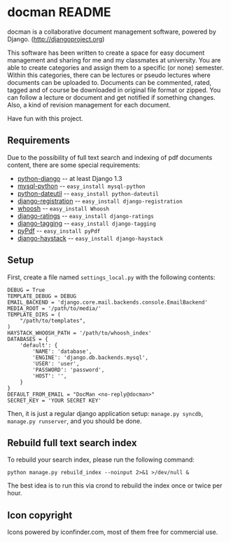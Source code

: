 docman README
=============

docman is a collaborative document management software, powered by Django. (http://djangoproject.org)

This software has been written to create a space for easy document management and sharing for me and my classmates at university. You are able to create categories and assign them to a specific (or none) semester. Within this categories, there can be lectures or pseudo lectures where documents can be uploaded to. Documents can be commented, rated, tagged and of course be downloaded in original file format or zipped. You can follow a lecture or document and get notified if something changes. Also, a kind of revision management for each document.

Have fun with this project.

Requirements
------------

Due to the possibility of full text search and indexing of pdf documents content, there are some special requirements:

* [python-django](http://djangoproject.org) -- at least Django 1.3
* [mysql-python](http://sourceforge.net/projects/mysql-python/) -- `easy_install mysql-python`
* [python-dateutil](http://labix.org/python-dateutil) -- `easy_install python-dateutil`
* [django-registration](http://code.google.com/p/django-registration/) -- `easy_install django-registration`
* [whoosh](https://bitbucket.org/mchaput/whoosh/wiki/Home) -- `easy_install Whoosh`
* [django-ratings](https://github.com/dcramer/django-ratings) -- `easy_install django-ratings`
* [django-tagging](http://code.google.com/p/django-tagging/) -- `easy_install django-tagging`
* [pyPdf](http://pybrary.net/pyPdf/) -- `easy_install pyPdf`
* [django-haystack](http://haystacksearch.org/) -- `easy_install django-haystack`

Setup
-----

First, create a file named `settings_local.py` with the following contents:

	DEBUG = True
	TEMPLATE_DEBUG = DEBUG
	EMAIL_BACKEND = 'django.core.mail.backends.console.EmailBackend'
	MEDIA_ROOT = '/path/to/media/'
	TEMPLATE_DIRS = (
		"/path/to/templates",
	)
	HAYSTACK_WHOOSH_PATH = '/path/to/whoosh_index'
	DATABASES = {
		'default': {
	    	'NAME': 'database',
	        'ENGINE': 'django.db.backends.mysql',
	        'USER': 'user',
	        'PASSWORD': 'password',
	        'HOST': '',
		}
	}
	DEFAULT_FROM_EMAIL = "DocMan <no-reply@docman>"
	SECRET_KEY = 'YOUR SECRET KEY'

Then, it is just a regular django application setup: `manage.py syncdb`, `manage.py runserver`, and you should be done.

Rebuild full text search index
------------------------------

To rebuild your search index, please run the following command:

	python manage.py rebuild_index --noinput 2>&1 >/dev/null &

The best idea is to run this via crond to rebuild the index once or twice per hour.

Icon copyright
--------------

Icons powered by iconfinder.com, most of them free for commercial use.
